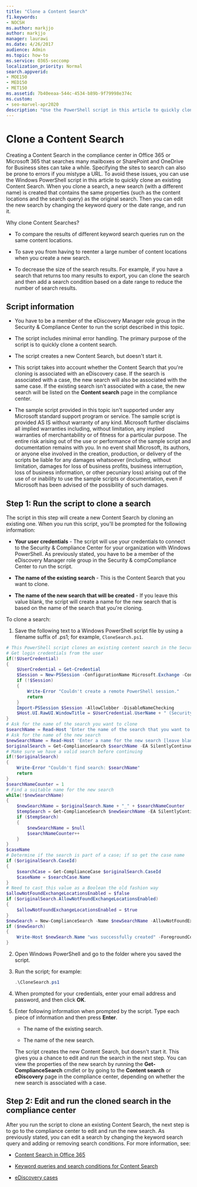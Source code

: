 ```yaml
---
title: "Clone a Content Search"
f1.keywords:
- NOCSH
ms.author: markjjo
author: markjjo
manager: laurawi
ms.date: 4/26/2017
audience: Admin
ms.topic: how-to
ms.service: O365-seccomp
localization_priority: Normal
search.appverid:
- MOE150
- MED150
- MET150
ms.assetid: 7b40eeaa-544c-4534-b89b-9f79998e374c
ms.custom:
- seo-marvel-apr2020
description: "Use the PowerShell script in this article to quickly clone an existing Content Search in the compliance center in Office 365 or Microsoft 365."
---
```


# Clone a Content Search

Creating a Content Search in the compliance center in Office 365 or Microsoft 365 that searches many mailboxes or SharePoint and OneDrive for Business sites can take a while. Specifying the sites to search can also be prone to errors if you mistype a URL. To avoid these issues, you can use the Windows PowerShell script in this article to quickly clone an existing Content Search. When you clone a search, a new search (with a different name) is created that contains the same properties (such as the content locations and the search query) as the original search. Then you can edit the new search by changing the keyword query or the date range, and run it.
  
Why clone Content Searches?
  
- To compare the results of different keyword search queries run on the same content locations.
    
- To save you from having to reenter a large number of content locations when you create a new search.
    
- To decrease the size of the search results. For example, if you have a search that returns too many results to export, you can clone the search and then add a search condition based on a date range to reduce the number of search results.
  
## Script information

- You have to be a member of the eDiscovery Manager role group in the Security & Compliance Center to run the script described in this topic.
    
- The script includes minimal error handling. The primary purpose of the script is to quickly clone a content search.
    
- The script creates a new Content Search, but doesn't start it.
    
- This script takes into account whether the Content Search that you're cloning is associated with an eDiscovery case. If the search is associated with a case, the new search will also be associated with the same case. If the existing search isn't associated with a case, the new search will be listed on the **Content search** page in the compliance center. 
    
- The sample script provided in this topic isn't supported under any Microsoft standard support program or service. The sample script is provided AS IS without warranty of any kind. Microsoft further disclaims all implied warranties including, without limitation, any implied warranties of merchantability or of fitness for a particular purpose. The entire risk arising out of the use or performance of the sample script and documentation remains with you. In no event shall Microsoft, its authors, or anyone else involved in the creation, production, or delivery of the scripts be liable for any damages whatsoever (including, without limitation, damages for loss of business profits, business interruption, loss of business information, or other pecuniary loss) arising out of the use of or inability to use the sample scripts or documentation, even if Microsoft has been advised of the possibility of such damages.
  
## Step 1: Run the script to clone a search

The script in this step will create a new Content Search by cloning an existing one. When you run this script, you'll be prompted for the following information:
  
- **Your user credentials** - The script will use your credentials to connect to the Security & Compliance Center for your organization with Windows PowerShell. As previously stated, you have to be a member of the eDiscovery Manager role group in the Security & compCompliance Center to run the script. 
    
- **The name of the existing search** - This is the Content Search that you want to clone. 
    
- **The name of the new search that will be created** - If you leave this value blank, the script will create a name for the new search that is based on the name of the search that you're cloning. 
    
To clone a search:
  
1. Save the following text to a Windows PowerShell script file by using a filename suffix of .ps1; for example, `CloneSearch.ps1`.
    
  ```powershell
  # This PowerShell script clones an existing content search in the Security &amp; Compliance Center.
  # Get login credentials from the user
  if(!$UserCredential)
  {
      $UserCredential = Get-Credential
      $Session = New-PSSession -ConfigurationName Microsoft.Exchange -ConnectionUri https://ps.compliance.protection.outlook.com/powershell-liveid -Credential $UserCredential -Authentication Basic -AllowRedirection
      if (!$Session)
      {
          Write-Error "Couldn't create a remote PowerShell session."
          return
      }
      Import-PSSession $Session -AllowClobber -DisableNameChecking
      $Host.UI.RawUI.WindowTitle = $UserCredential.UserName + " (Security & Compliance Center)"
  }
  # Ask for the name of the search you want to clone
  $searchName = Read-Host 'Enter the name of the search that you want to clone'
  # Ask for the name of the new search
  $newSearchName = Read-Host 'Enter a name for the new search [leave blank to automatically generate a name]'
  $originalSearch = Get-ComplianceSearch $searchName -EA SilentlyContinue
  # Make sure we have a valid search before continuing
  if(!$originalSearch)
  {
      Write-Error "Couldn't find search: $searchName"
      return
  }
  $searchNameCounter = 1
  # Find a suitable name for the new search
  while(!$newSearchName)
  {
      $newSearchName = $originalSearch.Name + "_" + $searchNameCounter
      $tempSearch = Get-ComplianceSearch $newSearchName -EA SilentlyContinue
      if ($tempSearch)
      {
          $newSearchName = $null
          $searchNameCounter++
      }
  }
  $caseName
  # Determine if the search is part of a case; if so get the case name
  if ($originalSearch.CaseId)
  {
      $searchCase = Get-ComplianceCase $originalSearch.CaseId
      $caseName = $searchCase.Name
  }
  # Need to cast this value as a Boolean the old fashion way
  $allowNotFoundExchangeLocationsEnabled = $false
  if ($originalSearch.AllowNotFoundExchangeLocationsEnabled)
  {
      $allowNotFoundExchangeLocationsEnabled = $true
  }
  $newSearch = New-ComplianceSearch -Name $newSearchName -AllowNotFoundExchangeLocationsEnabled $allowNotFoundExchangeLocationsEnabled -Case $caseName -ContentMatchQuery $originalSearch.ContentMatchQuery -Description $originalSearch.Description -ExchangeLocation $originalSearch.ExchangeLocation -ExchangeLocationExclusion $originalSearch.ExchangeLocationExclusion -Language $originalSearch.Language -SharePointLocation $originalSearch.SharePointLocation -SharePointLocationExclusion $originalSearch.SharePointLocationExclusion -PublicFolderLocation $originalSearch.PublicFolderLocation
  if ($newSearch)
  {
      Write-Host $newSearch.Name "was successfully created" -ForegroundColor Yellow
  }
  ```

2. Open Windows PowerShell and go to the folder where you saved the script.
    
3. Run the script; for example:
    
    ```powershell
    .\CloneSearch.ps1
    ```

4. When prompted for your credentials, enter your email address and password, and then click **OK**.
    
5. Enter following information when prompted by the script. Type each piece of information and then press **Enter**.
    
    - The name of the existing search.
    
    - The name of the new search.
    
    The script creates the new Content Search, but doesn't start it. This gives you a chance to edit and run the search in the next step. You can view the properties of the new search by running the **Get-ComplianceSearch** cmdlet or by going to the **Content search** or **eDiscovery** page in the compliance center, depending on whether the new search is associated with a case. 
  
## Step 2: Edit and run the cloned search in the compliance center

After you run the script to clone an existing Content Search, the next step is to go to the compliance center to edit and run the new search. As previously stated, you can edit a search by changing the keyword search query and adding or removing search conditions. For more information, see:
  
- [Content Search in Office 365](content-search.md)
    
- [Keyword queries and search conditions for Content Search](keyword-queries-and-search-conditions.md)
    
- [eDiscovery cases](./get-started-core-ediscovery.md)